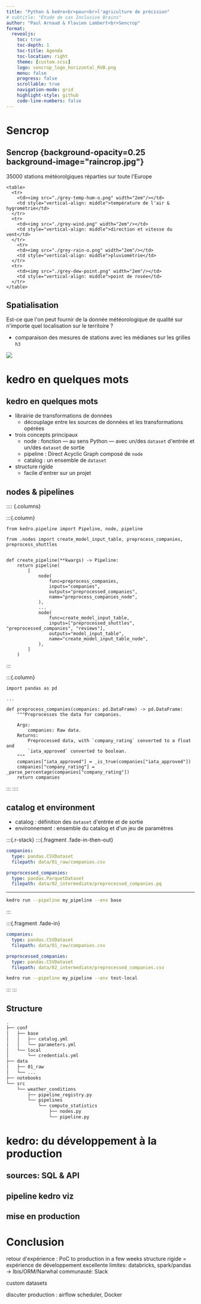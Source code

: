 ```yaml
---
title: "Python & kedro<br>pour<br>l'agriculture de précision"
# subtitle: "Étude de cas Inclusive Brains"
author: "Paul Arnaud & Flavien Lambert<br>Sencrop"
format:
  revealjs:
    toc: true
    toc-depth: 1
    toc-title: Agenda
    toc-location: right
    theme: [custom.scss]
    logo: sencrop_logo_horizontal_RVB.png
    menu: false
    progress: false
    scrollable: true
    navigation-mode: grid
    highlight-style: github
    code-line-numbers: false
---
```

# Sencrop

## Sencrop {background-opacity=0.25 background-image="raincrop.jpg"}

35000 stations météorolgiques réparties sur toute l'Europe

```{=html}
<table>
  <tr>
    <td><img src="./grey-temp-hum-o.png" width="2em"/></td>
    <td style="vertical-align: middle">température de l'air & hygrométrie</td>
  </tr>
  <tr>
    <td><img src="./grey-wind.png" width="2em"/></td>
    <td style="vertical-align: middle">direction et vitesse du vent</td>
  </tr>
    <tr>
    <td><img src="./grey-rain-o.png" width="2em"/></td>
    <td style="vertical-align: middle">pluviométrie</td>
  </tr>
  <tr>
    <td><img src="./grey-dew-point.png" width="2em"/></td>
    <td style="vertical-align: middle">point de rosée</td>
  </tr>
</table>
```

## Spatialisation 

Est-ce que l'on peut fournir de la donnée météorologique de qualité sur n'importe quel localisation sur le territoire ?

- comparaison des mesures de stations avec les médianes sur les grilles `h3`

![](./h3.png)

# kedro en quelques mots

## kedro en quelques mots

- librairie de transformations de données
  - découplage entre les sources de données et les transformations opérées
- trois concepts principaux
  - node : fonction — au sens Python — avec un/des `dataset` d'entrée et un/des `dataset` de sortie
  - pipeline : Direct Acyclic Graph composé de `node`
  - catalog : un ensemble de `dataset`
- structure rigide
  - facile d'entrer sur un projet

## nodes & pipelines

:::: {.columns}

:::{.column}
```{.python filename="src/pipelines/weather_conditions/pipeline.py"}
from kedro.pipeline import Pipeline, node, pipeline

from .nodes import create_model_input_table, preprocess_companies, preprocess_shuttles


def create_pipeline(**kwargs) -> Pipeline:
    return pipeline(
        [
            node(
                func=preprocess_companies,
                inputs="companies",
                outputs="preprocessed_companies",
                name="preprocess_companies_node",
            ),
            ...
            node(
                func=create_model_input_table,
                inputs=["preprocessed_shuttles", "preprocessed_companies", "reviews"],
                outputs="model_input_table",
                name="create_model_input_table_node",
            ),
        ]
    )
```
:::

:::{.column}
```{.python filename="src/pipelines/weather_conditions/nodes.py"}
import pandas as pd

...

def preprocess_companies(companies: pd.DataFrame) -> pd.DataFrame:
    """Preprocesses the data for companies.

    Args:
        companies: Raw data.
    Returns:
        Preprocessed data, with `company_rating` converted to a float and
        `iata_approved` converted to boolean.
    """
    companies["iata_approved"] = _is_true(companies["iata_approved"])
    companies["company_rating"] = _parse_percentage(companies["company_rating"])
    return companies
```
:::
::::
## catalog et environment

- catalog : définition des `dataset` d'entrée et de sortie
- environnement : ensemble du catalog et d'un jeu de paramètres

:::{.r-stack}
:::{.fragment .fade-in-then-out}
```{.yaml filename=/conf/base/catalog.yaml width="200px"}
companies:
  type: pandas.CSVDataset
  filepath: data/01_raw/companies.csv

preprocessed_companies:
  type: pandas.ParquetDataset
  filepath: data/02_intermediate/preprocessed_companies.pq
```

---

```sh
kedro run --pipeline my_pipeline --env base
```
:::

:::{.fragment .fade-in}
```{.yaml filename=/conf/test-local/catalog.yaml}
companies:
  type: pandas.CSVDataset
  filepath: data/01_raw/companies.csv

preprocessed_companies:
  type: pandas.CSVDataset
  filepath: data/02_intermediate/preprocessed_companies.csv
```

```sh
kedro run --pipeline my_pipeline --env test-local
```
:::
:::

## Structure

```sh
.
├── conf
│   ├── base
│   │   ├── catalog.yml
│   │   └── parameters.yml
│   └── local
│       └── credentials.yml
├── data
│   ├── 01_raw
│   └── ...
├── notebooks
└── src
    └── weather_conditions
        ├── pipeline_registry.py
        └── pipelines
            └── compute_statistics
                ├── nodes.py
                └── pipeline.py
```

# kedro: du développement à la production

## sources: SQL & API

## pipeline kedro viz

## mise en production

# Conclusion

retour d'expérience : PoC to production in a few weeks
structure rigide = expérience de développement excellente
limites: databricks, spark/pandas -> Ibis/ORM/Narwhal
communauté: Slack

custom datasets

discuter production : airflow scheduler, Docker